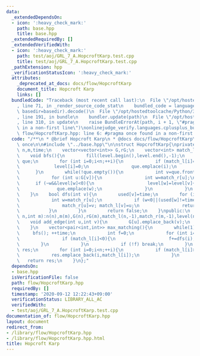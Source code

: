 ```yaml
---
data:
  _extendedDependsOn:
  - icon: ':heavy_check_mark:'
    path: base.hpp
    title: base.hpp
  _extendedRequiredBy: []
  _extendedVerifiedWith:
  - icon: ':heavy_check_mark:'
    path: test/aoj/GRL_7_A.HopcroftKarp.test.cpp
    title: test/aoj/GRL_7_A.HopcroftKarp.test.cpp
  _pathExtension: hpp
  _verificationStatusIcon: ':heavy_check_mark:'
  attributes:
    _deprecated_at_docs: docs/flow/HopcroftKarp
    document_title: Hopcroft Karp
    links: []
  bundledCode: "Traceback (most recent call last):\n  File \"/opt/hostedtoolcache/Python/3.8.6/x64/lib/python3.8/site-packages/onlinejudge_verify/documentation/build.py\"\
    , line 71, in _render_source_code_stat\n    bundled_code = language.bundle(stat.path,\
    \ basedir=basedir).decode()\n  File \"/opt/hostedtoolcache/Python/3.8.6/x64/lib/python3.8/site-packages/onlinejudge_verify/languages/cplusplus.py\"\
    , line 191, in bundle\n    bundler.update(path)\n  File \"/opt/hostedtoolcache/Python/3.8.6/x64/lib/python3.8/site-packages/onlinejudge_verify/languages/cplusplus_bundle.py\"\
    , line 310, in update\n    raise BundleErrorAt(path, i + 1, \"#pragma once found\
    \ in a non-first line\")\nonlinejudge_verify.languages.cplusplus_bundle.BundleErrorAt:\
    \ flow/HopcroftKarp.hpp: line 6: #pragma once found in a non-first line\n"
  code: "/**\n * @brief Hopcroft Karp\n * @docs docs/flow/HopcroftKarp\n */\n\n#pragma\
    \ once\n\n#include \"../base.hpp\"\n\nstruct HopcroftKarp{\nprivate:\n    int\
    \ n,m,time;\n    vector<vector<int>> G,rG;\n    vector<int> match_l,match_r,level,used;\n\
    \    void bfs(){\n        fill(level.begin(),level.end(),-1);\n        queue<int>\
    \ que;\n        for (int i=0;i<n;++i){\n            if (match_l[i]==-1){\n   \
    \             level[i]=0;\n                que.emplace(i);\n            }\n  \
    \      }\n        while(!que.empty()){\n            int v=que.front(); que.pop();\n\
    \            for (int u:G[v]){\n                int w=match_r[u];\n          \
    \      if (~w&&level[w]<0){\n                    level[w]=level[v]+1;\n      \
    \              que.emplace(w);\n                }\n            }\n        }\n\
    \    }\n    bool dfs(int v){\n        used[v]=time;\n        for (int u:G[v]){\n\
    \            int w=match_r[u];\n            if (w<0||(used[w]!=time&&level[w]==level[v]+1&&dfs(w))){\n\
    \                match_r[u]=v; match_l[v]=u;\n                return true;\n \
    \           }\n        }\n        return false;\n    }\npublic:\n    HopcroftKarp(int\
    \ n,int m):n(n),m(m),G(n),rG(m),match_l(n,-1),match_r(m,-1),level(n),used(n){}\n\
    \    void add_edge(int u,int v){\n        G[u].emplace_back(v);\n        rG[v].emplace_back(u);\n\
    \    }\n    vector<pair<int,int>> max_matching(){\n        while(1){\n       \
    \     bfs(); ++time;\n            int f=0;\n            for (int i=0;i<n;++i){\n\
    \                if (match_l[i]<0){\n                    f+=dfs(i);\n        \
    \        }\n            }\n            if (!f) break;\n        }\n        vector<pair<int,int>>\
    \ res;\n        for (int i=0;i<n;++i){\n            if (match_l[i]>=0){\n    \
    \            res.emplace_back(i,match_l[i]);\n            }\n        }\n     \
    \   return res;\n    }\n};"
  dependsOn:
  - base.hpp
  isVerificationFile: false
  path: flow/HopcroftKarp.hpp
  requiredBy: []
  timestamp: '2020-09-12 12:22:43+09:00'
  verificationStatus: LIBRARY_ALL_AC
  verifiedWith:
  - test/aoj/GRL_7_A.HopcroftKarp.test.cpp
documentation_of: flow/HopcroftKarp.hpp
layout: document
redirect_from:
- /library/flow/HopcroftKarp.hpp
- /library/flow/HopcroftKarp.hpp.html
title: Hopcroft Karp
---
```

